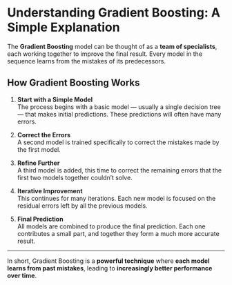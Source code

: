 # Understanding Gradient Boosting: A Simple Explanation

The **Gradient Boosting** model can be thought of as a **team of specialists**, each working together to improve the final result. Every model in the sequence learns from the mistakes of its predecessors.

## How Gradient Boosting Works

1. **Start with a Simple Model**  
   The process begins with a basic model — usually a single decision tree — that makes initial predictions. These predictions will often have many errors.

2. **Correct the Errors**  
   A second model is trained specifically to correct the mistakes made by the first model.

3. **Refine Further**  
   A third model is added, this time to correct the remaining errors that the first two models together couldn’t solve.

4. **Iterative Improvement**  
   This continues for many iterations. Each new model is focused on the residual errors left by all the previous models.

5. **Final Prediction**  
   All models are combined to produce the final prediction. Each one contributes a small part, and together they form a much more accurate result.

---

In short, Gradient Boosting is a **powerful technique** where **each model learns from past mistakes**, leading to **increasingly better performance over time**.
